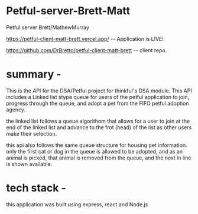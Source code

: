 # Petful-server-Brett-Matt
 Petful server Brett/MathewMurray
 
 https://petful-client-matt-brett.vercel.app/ -- Application is LIVE!
 
 https://github.com/DrBretto/petful-client-matt-brett -- client repo.
 
 # summary -
 
 This is the API for the DSA/Petful project for thinkful's DSA module. 
 This API includes a Linked list stype queue for users of the petful application to join, progress through the queue, and adopt a pet from the FIFO petful adoption agency. 
 
 the linked list follows a queue algorithom that allows for a user to join at the end of the linked list and advance to the frot (head) of the list as other users make their selection. 
 
 this api also follows the same queue structure for housing pet information. only the first cat or dog in the queue is allowed to be adopted, and as an animal is picked, that animal is removed from the queue, and the next in line is shown available. 
 
 # tech stack -
 
 this application was built using express, react and Node.js
